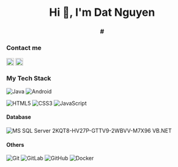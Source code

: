 
<h1 align="center">Hi 👋, I'm Dat Nguyen</h1>
<h3 align="center">#</h3>

### Contact me
<a href="https://linkedin.com/in/itech0307" target="blank"><img align="center" src="https://raw.githubusercontent.com/rahuldkjain/github-profile-readme-generator/master/src/images/icons/Social/linked-in-alt.svg" alt="itech0307" height="20" width="20" /></a>
<a href="https://fb.com/binn0307.it" target="blank"><img align="center" src="https://raw.githubusercontent.com/rahuldkjain/github-profile-readme-generator/master/src/images/icons/Social/facebook.svg" alt="binn0307.it" height="20" width="20" /></a>
</p>

### My Tech Stack

![Java](http://img.shields.io/badge/-Java-007396?style=flat-square&logo=java&logoColor=ffffff)
![Android](http://img.shields.io/badge/-Android-3DDC84?style=flat-square&logo=android&logoColor=ffffff)

![HTML5](https://img.shields.io/badge/-HTML5-%23E44D27?style=flat-square&logo=html5&logoColor=ffffff)
![CSS3](https://img.shields.io/badge/-CSS3-%231572B6?style=flat-square&logo=css3)
![JavaScript](https://img.shields.io/badge/-JavaScript-%23F7DF1C?style=flat-square&logo=javascript&logoColor=000000&labelColor=%23F7DF1C&color=%23FFCE5A)


#### Database
![MS SQL Server](http://img.shields.io/badge/-MS%20SQL%20Server-CC2927?style=flat-square&logo=microsoft-sql-server&logoColor=ffffff)
2KQT8-HV27P-GTTV9-2WBVV-M7X96 VB.NET
#### Others
![Git](https://img.shields.io/badge/-Git-%23F05032?style=flat-square&logo=git&logoColor=%23ffffff)
![GitLab](https://img.shields.io/badge/-GitLab-FCA121?style=flat-square&logo=gitlab)
![GitHub](https://img.shields.io/badge/-GitHub-181717?style=flat-square&logo=github)
![Docker](https://img.shields.io/badge/-Docker-black?style=flat-square&logo=docker)


